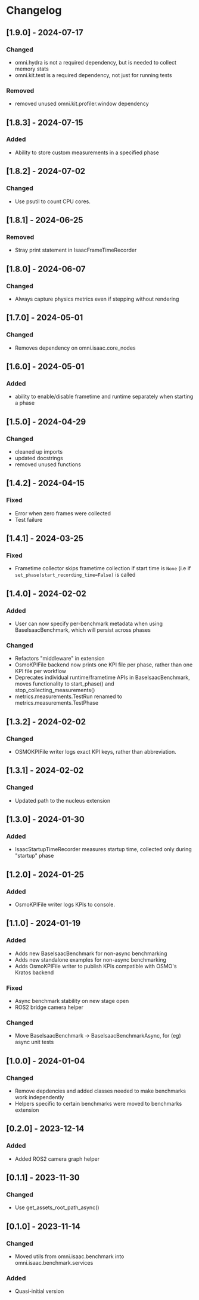 # Changelog

## [1.9.0] - 2024-07-17
### Changed
- omni.hydra is not a required dependency, but is needed to collect memory stats
- omni.kit.test is a required dependency, not just for running tests
### Removed
- removed unused omni.kit.profiler.window dependency


## [1.8.3] - 2024-07-15
### Added
- Ability to store custom measurements in a specified phase

## [1.8.2] - 2024-07-02
### Changed
- Use psutil to count CPU cores.

## [1.8.1] - 2024-06-25
### Removed
- Stray print statement in IsaacFrameTimeRecorder

## [1.8.0] - 2024-06-07
### Changed
- Always capture physics metrics even if stepping without rendering

## [1.7.0] - 2024-05-01
### Changed
- Removes dependency on omni.isaac.core_nodes

## [1.6.0] - 2024-05-01
### Added
- ability to enable/disable frametime and runtime separately when starting a phase

## [1.5.0] - 2024-04-29
### Changed
- cleaned up imports
- updated docstrings
- removed unused functions

## [1.4.2] - 2024-04-15
### Fixed
- Error when zero frames were collected
- Test failure

## [1.4.1] - 2024-03-25
### Fixed
- Frametime collector skips frametime collection if start time is `None` (i.e if `set_phase(start_recording_time=False)` is called

## [1.4.0] - 2024-02-02
### Added
- User can now specify per-benchmark metadata when using BaseIsaacBenchmark, which will persist across phases
### Changed
- Refactors "middleware" in extension
- OsmoKPIFile backend now prints one KPI file per phase, rather than one KPI file per workflow
- Deprecates individual runtime/frametime APIs in BaseIsaacBenchmark, moves functionality to start_phase() and stop_collecting_measurements()
- metrics.measurements.TestRun renamed to metrics.measurements.TestPhase


## [1.3.2] - 2024-02-02
### Changed
- OSMOKPIFile writer logs exact KPI keys, rather than abbreviation.

## [1.3.1] - 2024-02-02
### Changed
- Updated path to the nucleus extension

## [1.3.0] - 2024-01-30
### Added
- IsaacStartupTimeRecorder measures startup time, collected only during "startup" phase

## [1.2.0] - 2024-01-25
### Added
- OsmoKPIFile writer logs KPIs to console.

## [1.1.0] - 2024-01-19
### Added
- Adds new BaseIsaacBenchmark for non-async benchmarking
- Adds new standalone examples for non-async benchmarking
- Adds OsmoKPIFile writer to publish KPIs compatible with OSMO's Kratos backend

### Fixed
- Async benchmark stability on new stage open
- ROS2 bridge camera helper

### Changed
- Move BaseIsaacBenchmark -> BaseIsaacBenchmarkAsync, for (eg) async unit tests

## [1.0.0] - 2024-01-04
### Changed
- Remove depdencies and added classes needed to make benchmarks work independently
- Helpers specific to certain benchmarks were moved to benchmarks extension

## [0.2.0] - 2023-12-14
### Added
- Added ROS2 camera graph helper

## [0.1.1] - 2023-11-30
### Changed
- Use get_assets_root_path_async()

## [0.1.0] - 2023-11-14
### Changed
- Moved utils from omni.isaac.benchmark into omni.isaac.benchmark.services

### Added
- Quasi-initial version
